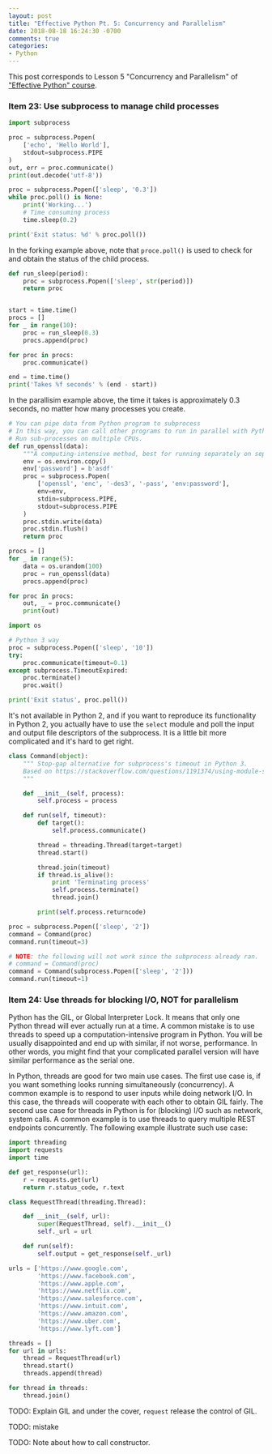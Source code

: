 ```yaml
---
layout: post
title: "Effective Python Pt. 5: Concurrency and Parallelism"
date: 2018-08-18 16:24:30 -0700
comments: true
categories: 
- Python
---
```


This post corresponds to Lesson 5 "Concurrency and Parallelism" of ["Effective Python" course](https://www.safaribooksonline.com/videos/effective-python/9780134175249).

<!--more-->

### Item 23: Use subprocess to manage child processes

``` python Typical usage of subprocess module
import subprocess

proc = subprocess.Popen(
    ['echo', 'Hello World'],
    stdout=subprocess.PIPE
)
out, err = proc.communicate()
print(out.decode('utf-8'))
```

``` python Simple forking example
proc = subprocess.Popen(['sleep', '0.3'])
while proc.poll() is None:
    print('Working...')
    # Time consuming process
    time.sleep(0.2)

print('Exit status: %d' % proc.poll())
```

In the forking example above, note that `proce.poll()` is used to check for and obtain the status of the child process.

``` python Parallelism wtih subprocess
def run_sleep(period):
    proc = subprocess.Popen(['sleep', str(period)])
    return proc


start = time.time()
procs = []
for _ in range(10):
    proc = run_sleep(0.3)
    procs.append(proc)

for proc in procs:
    proc.communicate()

end = time.time()
print('Takes %f seconds' % (end - start))
```

In the parallisim example above, the time it takes is approximately 0.3 seconds, no matter how many processes you create.

``` python Piping data from Python data to subprocess
# You can pipe data from Python program to subprocess
# In this way, you can call other programs to run in parallel with Python process.
# Run sub-processes on multiple CPUs.
def run_openssl(data):
    """A computing-intensive method, best for running separately on separate CPUs."""
    env = os.environ.copy()
    env['password'] = b'asdf'
    proc = subprocess.Popen(
        ['openssl', 'enc', '-des3', '-pass', 'env:password'],
        env=env,
        stdin=subprocess.PIPE,
        stdout=subprocess.PIPE
    )
    proc.stdin.write(data)
    proc.stdin.flush()
    return proc

procs = []
for _ in range(5):
    data = os.urandom(100)
    proc = run_openssl(data)
    procs.append(proc)

for proc in procs:
    out, _ = proc.communicate()
    print(out)
```

``` python Piping data from one subprocess to another
import os
```

``` python Subprocess timeout in Python 3
# Python 3 way
proc = subprocess.Popen(['sleep', '10'])
try:
    proc.communicate(timeout=0.1)
except subprocess.TimeoutExpired:
    proc.terminate()
    proc.wait()

print('Exit status', proc.poll())
```

It's not available in Python 2, and if you want to reproduce its functionality in Python 2, you actually have to use the `select` module and poll the input and output file descriptors of the subprocess. 
It is a little bit more complicated and it's hard to get right.

``` python Stop-gap alternative in Python 2
class Command(object):
    """ Stop-gap alternative for subprocess's timeout in Python 3.
    Based on https://stackoverflow.com/questions/1191374/using-module-subprocess-with-timeout
    """

    def __init__(self, process):
        self.process = process

    def run(self, timeout):
        def target():
            self.process.communicate()

        thread = threading.Thread(target=target)
        thread.start()

        thread.join(timeout)
        if thread.is_alive():
            print 'Terminating process'
            self.process.terminate()
            thread.join()

        print(self.process.returncode)

proc = subprocess.Popen(['sleep', '2'])
command = Command(proc)
command.run(timeout=3)

# NOTE: the following will not work since the subprocess already ran.
# command = Command(proc)
command = Command(subprocess.Popen(['sleep', '2']))
command.run(timeout=1)
```

### Item 24: Use threads for blocking I/O, NOT for parallelism

Python has the GIL, or Global Interpreter Lock. 
It means that only one Python thread will ever actually run at a time. 
A common mistake is to use threads to speed up a computation-intensive program in Python.
You will be usually disappointed and end up with similar, if not worse, performance.
In other words, you might find that your complicated parallel version will have similar performance as the serial one.

In Python, threads are good for two main use cases. 
The first use case is, if you want something looks running simultaneously (concurrency).
A common example is to respond to user inputs while doing network I/O.
In this case, the threads will cooperate with each other to obtain GIL fairly.
The second use case for threads in Python is for (blocking) I/O such as network, system calls.
A common example is to use threads to query multiple REST endpoints concurrently.
The following example illustrate such use case:

``` python Use Python threads for network I/O
import threading
import requests
import time

def get_response(url):
    r = requests.get(url)
    return r.status_code, r.text

class RequestThread(threading.Thread):

    def __init__(self, url):
        super(RequestThread, self).__init__()
        self._url = url

    def run(self):
        self.output = get_response(self._url)

urls = ['https://www.google.com',
        'https://www.facebook.com',
        'https://www.apple.com',
        'https://www.netflix.com',
        'https://www.salesforce.com',
        'https://www.intuit.com',
        'https://www.amazon.com',
        'https://www.uber.com',
        'https://www.lyft.com']

threads = []
for url in urls:
    thread = RequestThread(url)
    thread.start()
    threads.append(thread)

for thread in threads:
    thread.join()
```

TODO: Explain GIL and under the cover, `request` release the control of GIL.

TODO: mistake

TODO: Note about how to call constructor.
